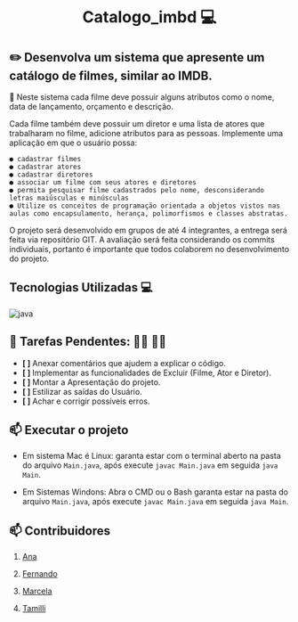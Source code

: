<h1 align="center" style="font-weight: bold;">Catalogo_imbd 💻</h1>

<h2 align="left" style="font-weight: bold"; >✏️ Desenvolva um sistema que apresente um catálogo de filmes, similar ao IMDB.</h2>

🎥 Neste sistema cada filme deve possuir alguns atributos como o nome, data de lançamento, orçamento e descrição.

Cada filme também deve possuir um diretor e uma lista de atores que trabalharam no filme, adicione atributos para as pessoas. Implemente uma aplicação em que o usuário possa:

    ●​ cadastrar filmes
    ●​ cadastrar atores
    ●​ cadastrar diretores
    ●​ associar um filme com seus atores e diretores
    ●​ permita pesquisar filme cadastrados pelo nome, desconsiderando letras maiúsculas e minúsculas
    ●​ Utilize os conceitos de programação orientada a objetos vistos nas aulas como encapsulamento, herança, polimorfismos e classes abstratas.

O projeto será desenvolvido em grupos de até 4 integrantes, a entrega será feita via repositório GIT. A avaliação será feita considerando os commits individuais, portanto é importante que todos colaborem no desenvolvimento do projeto.

<h2 align="left" style="font-weight: bold;"> Tecnologias Utilizadas 💻</h2>

[JAVA_BADGE]: https://img.shields.io/badge/java-%23ED8B00.svg?style=for-the-badge&logo=openjdk&logoColor=white

![java][JAVA_BADGE]

<h2 align="left" style="font-weight: bold;">🔧  Tarefas Pendentes: 👩‍🔧 👨‍🔧</h2>

- **[ ]** Anexar comentários que ajudem a explicar o código.
- **[ ]** Implementar as funcionalidades de Excluir (Filme, Ator e Diretor).
- **[ ]** Montar a Apresentação do projeto.
- **[ ]** Estilizar as saídas do Usuário.
- **[ ]** Achar e corrigir possíveis erros.

<h2 align="left" style="font-weight: bold;">📫 Executar o projeto </h2>

- Em sistema Mac é Linux: garanta estar com o terminal aberto na pasta do arquivo `Main.java`, após execute `javac Main.java` em seguida `java Main`.

- Em Sistemas Windons: Abra o CMD ou o Bash garanta estar na pasta do arquivo `Main.java`, após execute `javac Main.java` em seguida `java Main`.

<h2 align="left" style="font-weight: bold;">📫 Contribuidores</h2>

1. [Ana](https://github.com/AnaVianaCPV)

2. [Fernando](https://github.com/Fernando-Roque)

3. [Marcela](https://github.com/MDrovetto)

4. [Tamilli](https://github.com/thamilyr)
